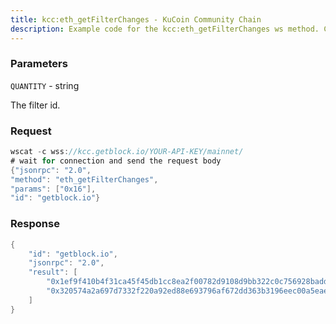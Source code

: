 ```yaml
---
title: kcc:eth_getFilterChanges - KuCoin Community Chain
description: Example code for the kcc:eth_getFilterChanges ws method. Сomplete guide on how to use kcc:eth_getFilterChanges ws in GetBlock.io Web3 documentation.
---
```


### Parameters


`QUANTITY` - string

The filter id.

### Request

``` java
wscat -c wss://kcc.getblock.io/YOUR-API-KEY/mainnet/ 
# wait for connection and send the request body 
{"jsonrpc": "2.0",
"method": "eth_getFilterChanges",
"params": ["0x16"],
"id": "getblock.io"}
```

###  Response

``` java
{
    "id": "getblock.io",
    "jsonrpc": "2.0",
    "result": [
        "0x1ef9f410b4f31ca45f45db1cc8ea2f00782d9108d9bb322c0c756928baddce0a",
        "0x320574a2a697d7332f220a92ed88e693796af672dd363b3196eec00a5eaebfa6"
    ]
}
```


